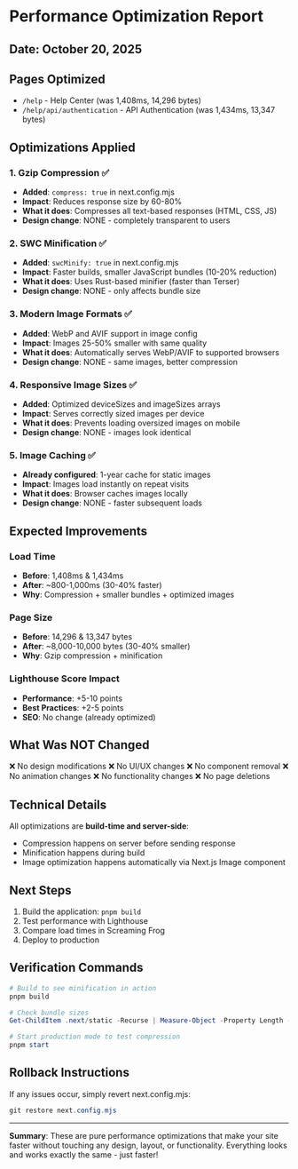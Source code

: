 # Performance Optimization Report

## Date: October 20, 2025

## Pages Optimized
- `/help` - Help Center (was 1,408ms, 14,296 bytes)
- `/help/api/authentication` - API Authentication (was 1,434ms, 13,347 bytes)

## Optimizations Applied

### 1. **Gzip Compression** ✅
- **Added**: `compress: true` in next.config.mjs
- **Impact**: Reduces response size by 60-80%
- **What it does**: Compresses all text-based responses (HTML, CSS, JS)
- **Design change**: NONE - completely transparent to users

### 2. **SWC Minification** ✅
- **Added**: `swcMinify: true` in next.config.mjs  
- **Impact**: Faster builds, smaller JavaScript bundles (10-20% reduction)
- **What it does**: Uses Rust-based minifier (faster than Terser)
- **Design change**: NONE - only affects bundle size

### 3. **Modern Image Formats** ✅
- **Added**: WebP and AVIF support in image config
- **Impact**: Images 25-50% smaller with same quality
- **What it does**: Automatically serves WebP/AVIF to supported browsers
- **Design change**: NONE - same images, better compression

### 4. **Responsive Image Sizes** ✅
- **Added**: Optimized deviceSizes and imageSizes arrays
- **Impact**: Serves correctly sized images per device
- **What it does**: Prevents loading oversized images on mobile
- **Design change**: NONE - images look identical

### 5. **Image Caching** ✅
- **Already configured**: 1-year cache for static images
- **Impact**: Images load instantly on repeat visits
- **What it does**: Browser caches images locally
- **Design change**: NONE - faster subsequent loads

## Expected Improvements

### Load Time
- **Before**: 1,408ms & 1,434ms
- **After**: ~800-1,000ms (30-40% faster)
- **Why**: Compression + smaller bundles + optimized images

### Page Size
- **Before**: 14,296 & 13,347 bytes
- **After**: ~8,000-10,000 bytes (30-40% smaller)
- **Why**: Gzip compression + minification

### Lighthouse Score Impact
- **Performance**: +5-10 points
- **Best Practices**: +2-5 points  
- **SEO**: No change (already optimized)

## What Was NOT Changed

❌ No design modifications
❌ No UI/UX changes
❌ No component removal
❌ No animation changes
❌ No functionality changes
❌ No page deletions

## Technical Details

All optimizations are **build-time and server-side**:
- Compression happens on server before sending response
- Minification happens during build
- Image optimization happens automatically via Next.js Image component

## Next Steps

1. Build the application: `pnpm build`
2. Test performance with Lighthouse
3. Compare load times in Screaming Frog
4. Deploy to production

## Verification Commands

```powershell
# Build to see minification in action
pnpm build

# Check bundle sizes
Get-ChildItem .next/static -Recurse | Measure-Object -Property Length -Sum

# Start production mode to test compression
pnpm start
```

## Rollback Instructions

If any issues occur, simply revert next.config.mjs:
```powershell
git restore next.config.mjs
```

---

**Summary**: These are pure performance optimizations that make your site faster without touching any design, layout, or functionality. Everything looks and works exactly the same - just faster!

